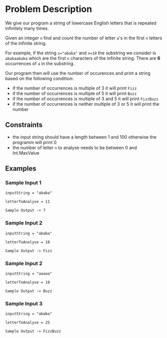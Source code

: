 # Problem Description

We give our program a string of lowercase English letters that is repeated infinitely many times.

Given an integer `n` find and count the number of letter `a`'s in the first `n` letters of the infinite string.

For example, if the string `s="ababa"` and `n=10` the substring we consider is `ababaababa` which are the first `n` characters of the infinite string. There are **6** occurrences of `a` in the substring.

Our program then will use the number of occurences and print a string based on the following condition:

- if the number of occurrences is multiple of 3 it will print `Fizz`
- if the number of occurrences is multiple of 5 it will print `Buzz`
- if the number of occurrences is multiple of 3 and 5 it will print `FizzBuzz`
- if the number of occurrences is neither multiple of 3 or 5 it will print the number

## Constraints

- the input string should have a length between 1 and 100 otherwise the programm will print 0
- the number of letter `n` to analyse needs to be between 0 and Int.MaxValue

## Examples

### Sample Input 1

`inputString = "ababa"`

`letterToAnalyse = 11`

`Sample Output -> 7`

### Sample Input 2

`inputString = "ababa"`

`letterToAnalyse = 10`

`Sample Output -> Fizz`

### Sample Input 2

`inputString = "aaaaa"`

`letterToAnalyse = 10`

`Sample Output -> Buzz`

### Sample Input 3

`inputString = "ababa"`

`letterToAnalyse = 25`

`Sample Output -> FizzBuzz`